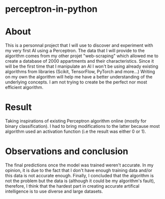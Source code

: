 # perceptron-in-python

# About
This is a personnal project that I will use to discover and experiment with my very first AI using a Perceptron. The data that I will provide to the algorithm comes from my other projet "web-scraping" which allowed me to create a database of 2000 appartments and their characteristics. Since it will be the first time that I manipulate an AI I won't be using already existing algorithms from libraries (Scikit, TensorFlow, PyTorch and more...) 
Writing on my own the algorithm will help me have a better understanding of the underlying concepts. I am not trying to create be the perfect nor most efficient algorithm.

# Result
Taking inspirations of existing Perceptron algorithm online (mostly for binary classification). I had to bring modifications to the latter because most algorithm used an activation function (i.e the result was either 0 or 1).  

# Observations and conclusion
The final predictions once the model was trained weren't accurate. In my opinion, it is due to the fact that I don't have enough training data and/or this data is not accurate enough.
Finally, I concluded that the algorithm is not the problem but the data is (although it could be my algorithm's fault), therefore, I think that the hardest part in creating accurate artifical intelligence is to use diverse and large datasets.
